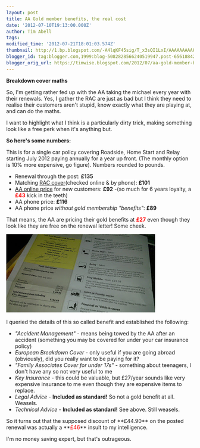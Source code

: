 ```yaml
---
layout: post
title: AA Gold member benefits, the real cost
date: '2012-07-10T19:13:00.000Z'
author: Tim Abell
tags: 
modified_time: '2012-07-21T18:01:03.574Z'
thumbnail: http://1.bp.blogspot.com/-A4lqKF45sig/T_x3sQI1LxI/AAAAAAAAAHE/b0U0t-K1vZE/s72-c/20120710_001.jpg
blogger_id: tag:blogger.com,1999:blog-5082828566240519947.post-6561884291165371407
blogger_orig_url: https://timwise.blogspot.com/2012/07/aa-gold-member-benefits-real-cost.html
---
```


<span style="background-color: white;">**Breakdown cover maths**</span>  

So, I'm getting rather fed up with the AA taking the michael every year with their renewals. Yes, I gather the RAC are just as bad but I think they need to realise their customers aren't stupid, know exactly what they are playing at, and can do the maths.  

I want to highlight what I think is a particularly dirty trick, making something look like a free perk when it's anything but.  

**So here's some numbers:**  

This is for a single car policy covering Roadside, Home Start and Relay starting July 2012 paying annually for a year up front. (The monthly option is 10% more expensive, go figure). Numbers rounded to pounds.  

*   <span style="background-color: white;">Renewal through the post:</span> **£135**
*   <span style="background-color: white;">Matching</span> [RAC cover](http://www.rac.co.uk/uk-breakdown/)<span style="background-color: white;">(checked online & by phone):</span> **£101**
*   [AA online price](http://www.theaa.com/breakdown-cover/uk-breakdown/view-options.do?optMshp=vcon300) <span style="background-color: white;">for new customers:</span> **£92** <span style="background-color: white;">-</span><span style="background-color: white;">(so much for 6 years loyalty, a</span> **<span style="color: red;">£43</span>** <span style="background-color: white;">kick in the teeth)</span>
*   <span style="background-color: white;">AA phone price:</span> **£116**
*   <span style="background-color: white;">AA phone price _without gold membership "benefits"_:</span> **£89**

That means, the AA are pricing their gold benefits at **<span style="color: red;">£27</span>** even though they look like they are free on the renewal letter! Some cheek.  

![](/assets/aa-renewal-letter.jpg)

<div class="separator" style="clear: both; text-align: left;">I queried the details of this so called benefit and established the following:</div>

*   _"Accident Management"_ - means being towed by the AA after an accident (something you may be covered for under your car insurance policy)
*   _European Breakdown Cover_ - only useful if you are going abroad (obviously), did you really want to be paying for it?
*   _"Family Associates Cover for under 17s"_ - something about teenagers, I don't have any so not very useful to me
*   _Key Insurance_ - this could be valuable, but £27/year sounds like very expensive insurance to me even though they are expensive items to replace.
*   _Legal Advice_ - **Included as standard!** So not a gold benefit at all. Weasels.
*   _Technical Advice_ - **Included as standard!** See above. Still weasels.

<div>So it turns out that the supposed discount of **£44.90** on the posted renewal was actually a **<span style="color: red;">£46</span>** insult to my intelligence.</div>

I'm no money saving expert, but that's outrageous.
